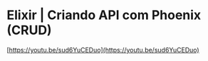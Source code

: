 # Elixir | Criando API com Phoenix (CRUD)

[https://youtu.be/sud6YuCEDuo](https://youtu.be/sud6YuCEDuo)

